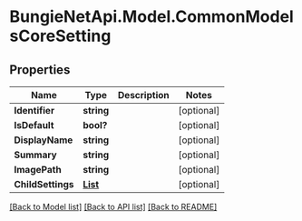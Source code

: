 # BungieNetApi.Model.CommonModelsCoreSetting
## Properties

Name | Type | Description | Notes
------------ | ------------- | ------------- | -------------
**Identifier** | **string** |  | [optional] 
**IsDefault** | **bool?** |  | [optional] 
**DisplayName** | **string** |  | [optional] 
**Summary** | **string** |  | [optional] 
**ImagePath** | **string** |  | [optional] 
**ChildSettings** | [**List<CommonModelsCoreSetting>**](CommonModelsCoreSetting.md) |  | [optional] 

[[Back to Model list]](../README.md#documentation-for-models) [[Back to API list]](../README.md#documentation-for-api-endpoints) [[Back to README]](../README.md)

